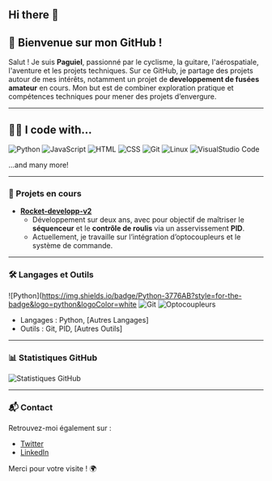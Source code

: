 ## Hi there 👋

## 👋 Bienvenue sur mon GitHub !

Salut ! Je suis **Paguiel**, passionné par le cyclisme, la guitare, l'aérospatiale, l'aventure et les projets techniques. Sur ce GitHub, je partage des projets autour de mes intérêts, notamment un projet de **developpement de fusées amateur** en cours. Mon but est de combiner exploration pratique et compétences techniques pour mener des projets d’envergure.

---
## 👨‍💻 I code with...

![Python](https://camo.githubusercontent.com/d1652ce9d9e41d898ea03bd8772e8accb903947dc6bba2a410d76462f7d63d1b/68747470733a2f2f63646e2e6a7364656c6976722e6e65742f67682f64657669636f6e732f64657669636f6e2f69636f6e732f707974686f6e2f707974686f6e2d6f726967696e616c2e737667)
![JavaScript](https://camo.githubusercontent.com/426c1121b29abc64a6b1af1e3aa3091abb38e39c87054720b765af1425c74e7f/68747470733a2f2f63646e2e6a7364656c6976722e6e65742f67682f64657669636f6e732f64657669636f6e2f69636f6e732f6a6176617363726970742f6a6176617363726970742d6f726967696e616c2e737667)
![HTML](https://camo.githubusercontent.com/6647554cf19482c32acc6a6a3b8bd68b845fafabd474595e7e92dead3075c3ea/68747470733a2f2f63646e2e6a7364656c6976722e6e65742f67682f64657669636f6e732f64657669636f6e2f69636f6e732f68746d6c352f68746d6c352d6f726967696e616c2e737667)
![CSS](https://img.shields.io/badge/CSS-1572B6?style=for-the-badge&logo=css3&logoColor=white)
![Git](https://img.shields.io/badge/Git-F05032?style=for-the-badge&logo=git&logoColor=white)
![Linux]([https://img.shields.io/badge/Optocoupleurs-007ACC?style=for-the-badge](https://camo.githubusercontent.com/f91287c9aac55623bc37ceb651ac35b7efb56e422019a3bb59328328a09edf9f/68747470733a2f2f63646e2e6a7364656c6976722e6e65742f67682f64657669636f6e732f64657669636f6e2f69636f6e732f6c696e75782f6c696e75782d6f726967696e616c2e737667))
![VisualStudio Code](https://camo.githubusercontent.com/f39f203ca1defeb47e3505ef9044d3303c038c60de7e67f6c229992602e59128/68747470733a2f2f63646e2e6a7364656c6976722e6e65742f67682f64657669636f6e732f64657669636f6e2f69636f6e732f7673636f64652f7673636f64652d6f726967696e616c2e737667)

...and many more!

---

### 🚀 Projets en cours

- **[Rocket-developp-v2](https://github.com/paguielng/Rocket-developp-v2)**  
  - Développement sur deux ans, avec pour objectif de maîtriser le **séquenceur** et le **contrôle de roulis** via un asservissement **PID**.
  - Actuellement, je travaille sur l’intégration d’optocoupleurs et le système de commande.
  
---

### 🛠️ Langages et Outils

![Python](https://img.shields.io/badge/Python-3776AB?style=for-the-badge&logo=python&logoColor=white
![Git](https://img.shields.io/badge/Git-F05032?style=for-the-badge&logo=git&logoColor=white)
![Optocoupleurs](https://img.shields.io/badge/Optocoupleurs-007ACC?style=for-the-badge)

- Langages : Python, [Autres Langages]
- Outils : Git, PID, [Autres Outils]

---

### 📊 Statistiques GitHub

![Statistiques GitHub](https://github-readme-stats.vercel.app/api?username=paguielng&show_icons=true&theme=radical)

---

### 📬 Contact

Retrouvez-moi également sur :
- [Twitter](https://x.com/paguielnganji)
- [LinkedIn](https://www.linkedin.com/in/paguiel-nganji-794a9b28a/) 

Merci pour votre visite ! 🌍
